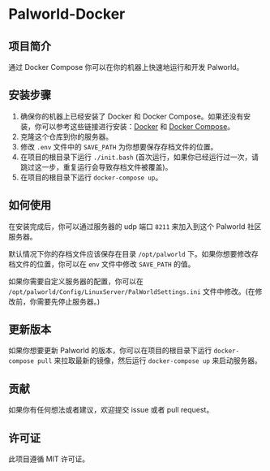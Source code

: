 # Palworld-Docker

## 项目简介

通过 Docker Compose 你可以在你的机器上快速地运行和开发 Palworld。

## 安装步骤

1. 确保你的机器上已经安装了 Docker 和 Docker Compose。如果还没有安装，你可以参考这些链接进行安装：[Docker](https://docs.docker.com/get-docker/) 和 [Docker Compose](https://docs.docker.com/compose/install/)。
2. 克隆这个仓库到你的服务器。
3. 修改 `.env` 文件中的 `SAVE_PATH` 为你想要保存存档文件的位置。
4. 在项目的根目录下运行 `./init.bash` (首次运行，如果你已经运行过一次，请跳过这一步，重复运行会导致存档文件被覆盖)。
5. 在项目的根目录下运行 `docker-compose up`。

## 如何使用

在安装完成后，你可以通过服务器的 udp 端口 `8211` 来加入到这个 Palworld 社区服务器。

默认情况下你的存档文件应该保存在目录 `/opt/palworld` 下。如果你想要修改存档文件的位置，你可以在 `env` 文件中修改 `SAVE_PATH` 的值。

如果你需要自定义服务器的配置，你可以在 `/opt/palworld/Config/LinuxServer/PalWorldSettings.ini` 文件中修改。(在修改前，你需要先停止服务器。)

## 更新版本

如果你想要更新 Palworld 的版本，你可以在项目的根目录下运行 `docker-compose pull` 来拉取最新的镜像，然后运行 `docker-compose up` 来启动服务器。

## 贡献

如果你有任何想法或者建议，欢迎提交 issue 或者 pull request。

## 许可证

此项目遵循 MIT 许可证。

